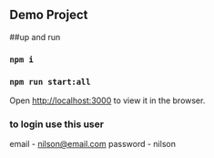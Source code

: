 
## Demo Project

##up and run
### `npm i`

### `npm run start:all`

Open [http://localhost:3000](http://localhost:3000) to view it in the browser.
### to login use this user
email - nilson@email.com
password - nilson

